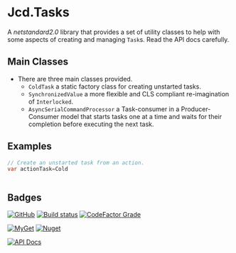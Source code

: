 # Jcd.Tasks

A *netstandard2.0* library that provides a set of utility classes to help with some aspects of creating and managing `Task`s.
Read the API docs carefully.

## Main Classes
* There are three main classes provided. 
  * `ColdTask` a static factory class for creating unstarted tasks.
  * `SynchronizedValue` a more flexible and CLS compliant re-imagination of `Interlocked`.
  * `AsyncSerialCommandProcessor` a Task-consumer in a Producer-Consumer model that starts tasks one at a time and waits 
    for their completion before executing the next task.

## Examples

```csharp
// Create an unstarted task from an action.
var actionTask=Cold



```

## Badges
[![GitHub](https://img.shields.io/github/license/jason-c-daniels/Jcd.Tasks)](https://github.com/jason-c-daniels/Jcd.Tasks/blob/main/LICENSE)
[![Build status](https://ci.appveyor.com/api/projects/status/sbmfvmr1jmcf1pic?svg=true)](https://ci.appveyor.com/project/jason-c-daniels/TODO_YOUR_PROJECT_SLUG_HERE)
[![CodeFactor Grade](https://img.shields.io/codefactor/grade/github/jason-c-daniels/Jcd.Tasks)](https://www.codefactor.io/repository/github/jason-c-daniels/Jcd.Tasks)

[![MyGet](https://img.shields.io/myget/jason-c-daniels/v/Jcd.Tasks?logo=nuget)](https://www.myget.org/feed/jason-c-daniels/package/nuget/Jcd.Tasks)
[![Nuget](https://img.shields.io/nuget/v/Jcd.Tasks?logo=nuget)](https://www.nuget.org/packages/Jcd.Tasks)

[![API Docs](https://img.shields.io/badge/Read-The%20API%20Documentation-blue?style=for-the-badge)](https://github.com/jason-c-daniels/Jcd.Tasks/blob/main/docs/Jcd.Tasks.md)